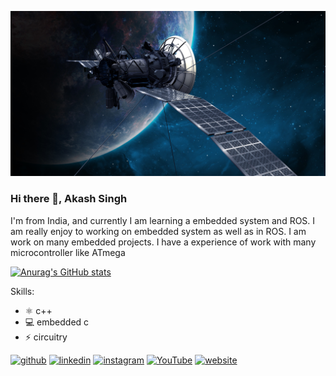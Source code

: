 ![embedded software developer](https://github.com/vyomanaut1012/vyomanaut1012/blob/main/satellite-3977165.jpg)

### Hi there 👋, Akash Singh
I'm from India, and currently I am learning a embedded system and ROS. I am really enjoy to working on embedded system as well as in ROS. I am work on many embedded projects. I have a experience of work with many microcontroller like ATmega



[![Anurag's GitHub stats](https://github-readme-stats.vercel.app/api?username=vyomanaut1012)](https://github.com/anuraghazra/github-readme-stats)




Skills:
* ⚛  c++
* 💻 embedded c
* ⚡ circuitry



[<img src='https://cdn.jsdelivr.net/npm/simple-icons@3.0.1/icons/github.svg' alt='github' height='40'>](https://github.com/vyomanaut1012)    [<img src='https://cdn.jsdelivr.net/npm/simple-icons@3.0.1/icons/linkedin.svg' alt='linkedin' height='40'>](https://www.linkedin.com/in/akash-singh-36a4b6203//)    [<img src='https://cdn.jsdelivr.net/npm/simple-icons@3.0.1/icons/instagram.svg' alt='instagram' height='40'>](https://www.instagram.com/the_sky_2928//)    [<img src='https://cdn.jsdelivr.net/npm/simple-icons@3.0.1/icons/youtube.svg' alt='YouTube' height='40'>](https://www.youtube.com/channel/https://www.youtube.com/channel/UCTlvziCvUPeoxnTAkRsW0ug/featured)    [<img src='https://cdn.jsdelivr.net/npm/simple-icons@3.0.1/icons/icloud.svg' alt='website' height='40'>](https://github.com/vyomanaut1012)  

